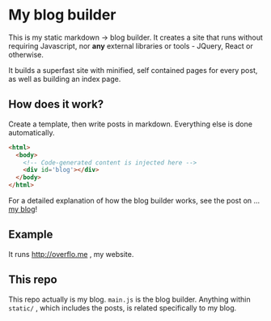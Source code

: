 # My blog builder

This is my static markdown -> blog builder. It creates a site that runs without requiring
Javascript, nor **any** external libraries or tools - JQuery, React or otherwise.

It builds a superfast site with minified, self contained pages for every post, as well as building an index page.

## How does it work?

Create a template, then write posts in markdown.
Everything else is done automatically.

```html
<html>
  <body>
    <!-- Code-generated content is injected here -->
    <div id='blog'></div>
  </body>
</html>
```

For a detailed explanation of how the blog builder works, see the post on
... [my blog](http://overflo.me/posts/theBlogBuilder.md.html)!

## Example

It runs http://overflo.me , my website.

## This repo

This repo actually is my blog. `main.js` is the blog builder.
Anything within `static/` , which includes the posts, is related
specifically to my blog.
